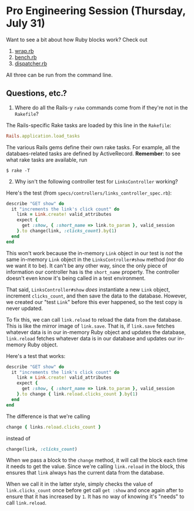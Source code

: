 # Pro Engineering Session (Thursday, July 31)

Want to see a bit about how Ruby blocks work?  Check out

1. [wrap.rb](wrap.rb)
2. [bench.rb](bench.rb)
3. [dispatcher.rb](dispatcher.rb)

All three can be run from the command line.

## Questions, etc.?

1. Where do all the Rails-y `rake` commands come from if they're not in the `Rakefile`?

  The Rails-specific Rake tasks are loaded by this line in the `Rakefile`:

  ```ruby
  Rails.application.load_tasks
  ```

  The various Rails gems define their own rake tasks.  For example, all the databaes-related tasks are defined by ActiveRecord.  **Remember**: to see what rake tasks are available, run

  ```console
  $ rake -T
  ```

2. Why isn't the following controller test for `LinksController` working?

  Here's the test (from `specs/controllers/links_controller_spec.rb`):

  ```ruby
  describe "GET show" do
    it "increments the link's click count" do
      link = Link.create! valid_attributes
      expect {
        get :show, { :short_name => link.to_param }, valid_session
      }.to change(link, :clicks_count).by(1)
    end
  end
  ```

  This won't work because the in-memory `Link` object in our test is _not_ the same in-memory `Link` object in the `LinksController#show` method (nor do we want it to be).  It can't be any other way, since the only piece of information our controller has is the `short_name` property.  The controller doesn't even know it's being called in a test environment.

  That said, `LinksController#show` _does_ instantiate a new `Link` object, increment `clicks_count`, and then save the data to the database. However, we created our "test `Link`" before this ever happened, so the test copy is never updated.

  To fix this, we can call `link.reload` to reload the data from the database.  This is like the mirror image of `link.save`.  That is, if `link.save` fetches whatever data is in our in-memory Ruby object and updates the database, `link.reload` fetches whatever data is in our database and updates our in-memory Ruby object.

  Here's a test that works:

  ```ruby
  describe "GET show" do
    it "increments the link's click count" do
      link = Link.create! valid_attributes
      expect {
        get :show, { :short_name => link.to_param }, valid_session
      }.to change { link.reload.clicks_count }.by(1)
    end
  end
  ```

  The difference is that we're calling

  ```ruby
  change { links.reload.clicks_count }
  ```

  instead of

  ```ruby
  change(link, :clicks_count)
  ```

  When we pass a block to the `change` method, it will call the block each time it needs to get the value.  Since we're calling `link.reload` in the block, this ensures that `link` always has the current data from the database.

  When we call it in the latter style, simply checks the value of `link.clicks_count` once before get call `get :show` and once again after to ensure that it has increased by `1`.  It has no way of knowing it's "needs" to call `link.reload`.
